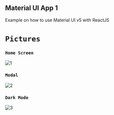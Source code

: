  
## Material UI App 1 

Example on how to use Material UI v5 with ReactJS

# `Pictures`
 
### `Home Screen` 
![1](https://user-images.githubusercontent.com/33373038/194036238-a377893d-e23b-4c4f-8007-ae7a092dd6e6.png)

### `Modal`
![2](https://user-images.githubusercontent.com/33373038/194036275-c2cfd472-8ede-4d85-a8b3-5a8aa4b9729f.png)

### `Dark Mode`
![3](https://user-images.githubusercontent.com/33373038/194036284-cf49244b-260d-42d9-be3b-bc48aca742ca.png)
